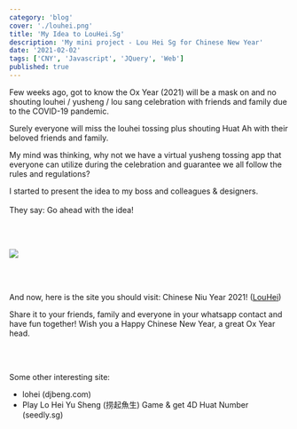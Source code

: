 ```yaml
---
category: 'blog'
cover: './louhei.png'
title: 'My Idea to LouHei.Sg'
description: 'My mini project - Lou Hei Sg for Chinese New Year'
date: '2021-02-02'
tags: ['CNY', 'Javascript', 'JQuery', 'Web']
published: true
---
```


Few weeks ago, got to know the Ox Year (2021) will be a mask on and no shouting louhei / yusheng / lou sang celebration with friends and family due to the COVID-19 pandemic.

Surely everyone will miss the louhei tossing plus shouting Huat Ah with their beloved friends and family.

My mind was thinking, why not we have a virtual yusheng tossing app that everyone can utilize during the celebration and guarantee we all follow the rules and regulations?

I started to present the idea to my boss and colleagues & designers.
<br/><br/>
They say: Go ahead with the idea!

<br/><br/>

<img src="https://media.giphy.com/media/ivDbyCppBDxa40cmts/giphy.gif" style="margin: 0 auto;" />

<br/><br/>

And now, here is the site you should visit: Chinese Niu Year 2021! ([LouHei](https://www.louhei.sg/))

Share it to your friends, family and everyone in your whatsapp contact and have fun together!
Wish you a Happy Chinese New Year, a great Ox Year head.

<br/>
<br/>

Some other interesting site:

- lohei (djbeng.com)
- Play Lo Hei Yu Sheng (捞起魚生) Game & get 4D Huat Number (seedly.sg)